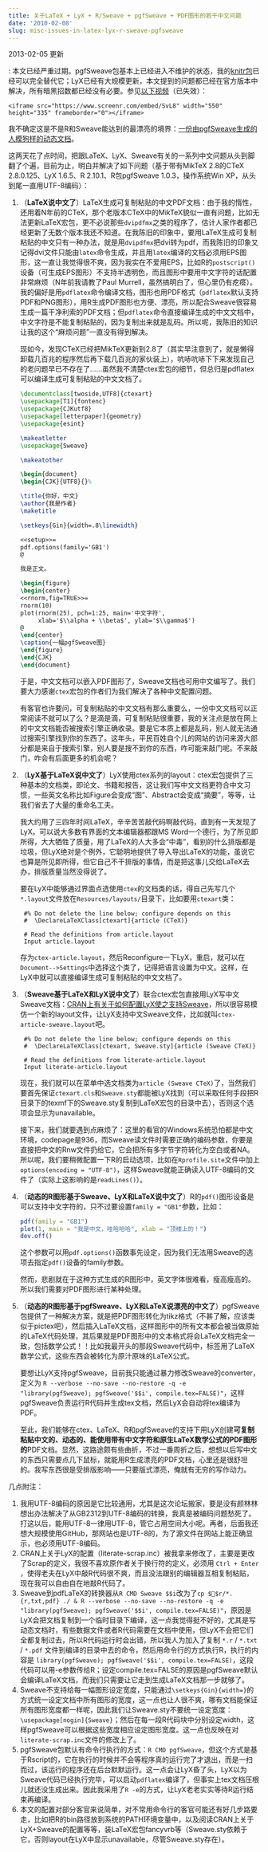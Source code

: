 ```yaml
---
title: 关于LaTeX + LyX + R/Sweave + pgfSweave + PDF图形的若干中文问题
date: '2010-02-08'
slug: misc-issues-in-latex-lyx-r-sweave-pgfsweave
---
```


2013-02-05 更新

:   本文已经严重过期。pgfSweave包基本上已经进入不维护的状态，我的[knitr包](/knitr)已经可以完全替代它；LyX已经有大规模更新，本文提到的问题都已经在官方版本中解决，所有暗黑招数都已经没有必要。参见[以下视频](http://www.screenr.com/embed/SvL8)（已失效）：

    <iframe src="https://www.screenr.com/embed/SvL8" width="550" height="335" frameborder="0"></iframe>

我不确定这是不是R和Sweave能达到的最漂亮的境界：[一份由pgfSweave生成的人模狗样的动态文档](https://bitbucket.org/stat/www/downloads/lyx-pgfsweave.pdf)。

这两天花了点时间，把跟LaTeX、LyX、Sweave有关的一系列中文问题从头到脚翻了个遍，目前为止，明白并解决了如下问题（基于带有MikTeX 2.8的CTeX 2.8.0.125、LyX 1.6.5、R 2.10.1、R包pgfSweave 1.0.3，操作系统Win XP，从头到尾一直用UTF-8编码）：

1. （**LaTeX说中文了**）LaTeX生成可复制粘贴的中文PDF文档：由于我的惰性，还用着N年前的CTeX，那个老版本CTeX中的MikTeX貌似一直有问题，比如无法更新LaTeX宏包，更不必说那些`dvipdfmx`之类的程序了，估计人家作者都已经更新了无数个版本我还不知道。在我陈旧的印象中，要用LaTeX生成可复制粘贴的中文只有一种办法，就是用`dvipdfmx`把dvi转为pdf，而我陈旧的印象又记得dvi文件只能由`latex`命令生成，并且用`latex`编译的文档必须用EPS图形，这一直让我觉得很不爽，因为我实在不爱用EPS，比如R的`postscript()`设备（可生成EPS图形）不支持半透明色，而且图形中要用中文字符的话配置非常麻烦（N年前我请教了Paul Murrell，虽然搞明白了，但心里仍有疙瘩）。我的偏好是用`pdflatex`命令编译文档，图形也用PDF格式（`pdflatex`默认支持PDF和PNG图形），用R生成PDF图形也方便、漂亮，所以配合Sweave很容易生成一篇干净利索的PDF文档；但`pdflatex`命令直接编译生成的中文文档中，中文字符是不能复制粘贴的，因为复制出来就是乱码。所以呢，我陈旧的知识让我的这个“麻烦问题”一直没有得到解决。

    现如今，发现CTeX已经把MikTeX更新到2.8了（其实早注意到了，就是懒得卸载几百兆的程序然后再下载几百兆的家伙装上），吭哧吭哧下下来发现自己的老问题早已不存在了……虽然我不清楚ctex宏包的细节，但总归是pdflatex可以编译生成可复制粘贴的中文文档了。

    ```tex
    \documentclass[twoside,UTF8]{ctexart}
    \usepackage[T1]{fontenc}
    \usepackage{CJKutf8}
    \usepackage[letterpaper]{geometry}
    \usepackage{esint}

    \makeatletter
    \usepackage{Sweave}

    \makeatother

    \begin{document}
    \begin{CJK}{UTF8}{}%

    \title{你好，中文}
    \author{我是作者}
    \maketitle

    \setkeys{Gin}{width=.8\linewidth}

    <<setup>>=
    pdf.options(family='GB1')
    @

    我是正文。

    \begin{figure}
    \begin{center}
    <<rnorm,fig=TRUE>>=
    rnorm(10)
    plot(rnorm(25), pch=1:25, main='中文字符',
         xlab='$\\alpha + \\beta$', ylab='$\\gamma$')
    @
    \end{center}
    \caption{一幅pgfSweave图}
    \end{figure}
    \end{CJK}
    \end{document}
    ```

    于是，中文文档可以嵌入PDF图形了，Sweave文档也可用中文编写了。我们要大力感谢`ctex`宏包的作者们为我们解决了各种中文配置问题。

    有客官也许要问，可复制粘贴的中文文档有那么重要么，一份中文文档可以正常阅读不就可以了么？是滴是滴，可复制粘贴很重要，我的关注点是放在网上的中文文档能否被搜索引擎正确收录。要是它本质上都是乱码，别人就无法通过搜索引擎找到你的东西了。这年头，平民百姓自个儿的网站的访问来源大部分都是来自于搜索引擎，别人要是搜不到你的东西，咋可能来敲门呢。不来敲门，咋会有后面更多的机会呢？

2. （**LyX基于LaTeX说中文了**）LyX使用ctex系列的layout：ctex宏包提供了三种基本的文档类，即论文、书籍和报告，这让我们写中文文档更符合中文习惯，一些英文名称比如Figure会变成“图”、Abstract会变成“摘要”，等等，让我们省去了大量的重命名工夫。

    我大约用了三四年时间LaTeX，辛辛苦苦敲代码啊敲代码，直到有一天发现了LyX。可以说大多数有界面的文本编辑器都跟MS Word一个德行，为了所见即所得，大大牺牲了质量，用了LaTeX的人大多会“中毒”，看别的什么排版都是垃圾，但LyX绝对是个例外，它聪明地提供了导入导出LaTeX的功能，虽说它也算是所见即所得，但它自己不干排版的事情，而是把这事儿交给LaTeX去办，排版质量当然没得说了。

    要在LyX中能够通过界面点选使用`ctex`的文档类的话，得自己先写几个`*.layout`文件放在`Resources/layouts/`目录下，比如要用`ctexart`类：

        #% Do not delete the line below; configure depends on this
        #  \DeclareLaTeXClass[ctexart]{article (CTeX)}

        # Read the definitions from article.layout
        Input article.layout

    存为`ctex-article.layout`，然后Reconfigure一下LyX，重启，就可以在`Document-->Settings`中选择这个类了，记得把语言设置为中文。这样，在LyX中就可以直接编译生成可复制粘贴的中文文档了。

3. （**Sweave基于LaTeX和LyX说中文了**）联合ctex宏包直接用LyX写中文Sweave文档：[CRAN上有关于如何配置LyX使之支持Sweave](http://cran.r-project.org/contrib/extra/lyx/)，所以很容易模仿一个新的layout文件，让LyX支持中文Sweave文件，比如就叫`ctex-article-sweave.layout`吧。

        #% Do not delete the line below; configure depends on this
        #  \DeclareLaTeXClass[ctexart, Sweave.sty]{article (Sweave CTeX)}

        # Read the definitions from literate-article.layout
        Input literate-article.layout

    现在，我们就可以在菜单中选文档类为`article (Sweave CTeX)`了，当然我们要首先保证`ctexart.cls`和`Sweave.sty`都能被LyX找到（可以采取任何手段把R目录下的texmf下的Sweave.sty复制到LaTeX宏包的目录中去），否则这个选项会显示为unavailable。

    接下来，我们就要遇到点麻烦了：这里的看官的Windows系统恐怕都是中文环境，codepage是936，而Sweave读文件时需要正确的编码参数，你要是直接把中文的Rnw文件扔给它，它会把所有多字节字符转化为空白或者NA。所以呢，我们要稍微配置一下R的启动选项，比如在`Rprofile.site`文件中加上`options(encoding = "UTF-8")`，这样Sweave就能正确读入UTF-8编码的文件了（实际上这影响的是`readLines()`）。

4. （**动态的R图形基于Sweave、LyX和LaTeX说中文了**）R的`pdf()`图形设备是可以支持中文字符的，只不过要设置`family = "GB1"`参数，比如：

    ```r
    pdf(family = "GB1")
    plot(1, main = "我是中文，哇哈哈哈", xlab = "顶楼上的！")
    dev.off()
    ```

    这个参数可以用`pdf.options()`函数事先设定，因为我们无法用Sweave的选项去指定`pdf()`设备的family参数。

    然而，悲剧就在于这种方式生成的R图形中，英文字体很难看，瘦高瘦高的。所以我们需要对PDF图形进行某种处理。

5. （**动态的R图形基于pgfSweave、LyX和LaTeX说漂亮的中文了**）pgfSweave包提供了一种解决方案，就是把PDF图形转化为tikz格式（不甚了解，应该类似于pictex吧），然后插入LaTeX文档，这样图形中的所有文本都会被当做原始的LaTeX代码处理，其后果就是PDF图形中的文本格式将会LaTeX文档完全一致，包括数学公式！！比如我最开头的那段Sweave代码中，标签用了LaTeX数学公式，这些东西会被转化为原汁原味的LaTeX公式。

    要想让LyX支持pgfSweave，目前我只能通过暴力修改Sweave的converter，定义为 `R --verbose --no-save --no-restore -q -e "library(pgfSweave); pgfSweave('$$i', compile.tex=FALSE)"`，这样pgfSweave负责运行R代码并生成tex文档，然后LyX会自动将tex编译为PDF。

    至此，我们能够在ctex、LaTeX、R和pgfSweave的支持下用LyX创建**可复制粘贴中文的、动态的、能使用带有中文字符和原生LaTeX数学公式的PDF图形的**PDF文档。显然，这路途颇有些曲折，不过一番周折之后，想想以后写中文的东西只需要点几下鼠标，就能用R生成漂亮的PDF文档，心里还是很舒坦的。我写东西很是受排版影响——只要版式漂亮，俺就有无穷的写作动力。

几点附注：

1. 我用UTF-8编码的原因是它比较通用，尤其是这次论坛搬家，要是没有颜林林想出办法解决了从GB2312到UTF-8编码的转换，我真是被编码问题愁死了。打这以后，能用UTF-8一律用UTF-8，管它占用空间大小呢。再者，后面我还想大规模使用GitHub，那网站也是UTF-8的，为了源文件在网站上能正确显示，也必须用UTF-8编码。
2. CRAN上关于LyX的配置（literate-scrap.inc）被我拿来修改了，主要是更改了Scrap的定义，我很不喜欢原作者关于换行符的定义，必须用 `Ctrl + Enter` ，使得老夫在LyX中敲R代码很不爽，而且没法跟别的编辑器互相复制粘贴，现在我可以自由自在地敲R代码了。
3. Sweave到pdfLaTeX的转换器从`R CMD Sweave $$i`改为了`cp $$r/*.{r,txt,pdf} ./ & R --verbose --no-save --no-restore -q -e "library(pgfSweave); pgfSweave('$$i', compile.tex=FALSE)"`，原因是LyX会把文档复制到一个临时目录下编译，这一点我觉得挺不好的，尤其是写动态文档时，有些数据文件或者R代码需要在文档中使用，但LyX不会把它们全都复制过去，所以R代码运行时会出错，所以我人为加入了复制 `*.r` / `*.txt` / `*.pdf` 文件到编译的目录中去的命令，然后用命令行的方式执行R，执行的内容是 `library(pgfSweave); pgfSweave('$$i', compile.tex=FALSE)`，这段代码可以用-e参数传给R；设定compile.tex=FALSE的原因是pgfSweave默认会编译LaTeX文档，而我们只需要让它走到生成LaTeX文档那一步就够了。
4. Sweave不支持给每一幅图形设定宽度，只能通过`\setkeys{Gin}{width=}`的方式统一设定文档中所有图形的宽度，这一点也让人很不爽，哪有文档能保证所有图形宽度都一样呢，因此我们让Sweave.sty不要统一设定宽度：`\usepackage[nogin]{Sweave}`；然后在每一段R代码块中分别设定width，这样pgfSweave可以根据这些宽度相应设定图形宽度。这一点也反映在对`literate-scrap.inc`文件的修改上了。
5. pgfSweave包默认有命令行执行的方式：`R CMD pgfSweave`，但这个方式是基于Rscript的，它在执行的时候并不会等程序真的运行完了才退出，而是一扫而过，该运行的程序还在后台默默运行。这一点会让LyX昏了头，LyX以为Sweave代码已经执行完毕，可以启动`pdflatex`编译了，但事实上tex文档压根儿就还没生成出来。因此我采用了`R -e`的方式，让LyX老老实实等待R运行结束再编译。
6. 本文的配置对部分客官来说简单，对不常用命令行的客官可能还有好几步路要走，比如把R的bin路径放到系统的PATH环境变量中，以及阅读CRAN上关于LyX+Sweave的配置等等，装LaTeX宏包fancyvrb等（Sweave.sty依赖于它，否则layout在LyX中显示unavailable，尽管Sweave.sty存在）。
